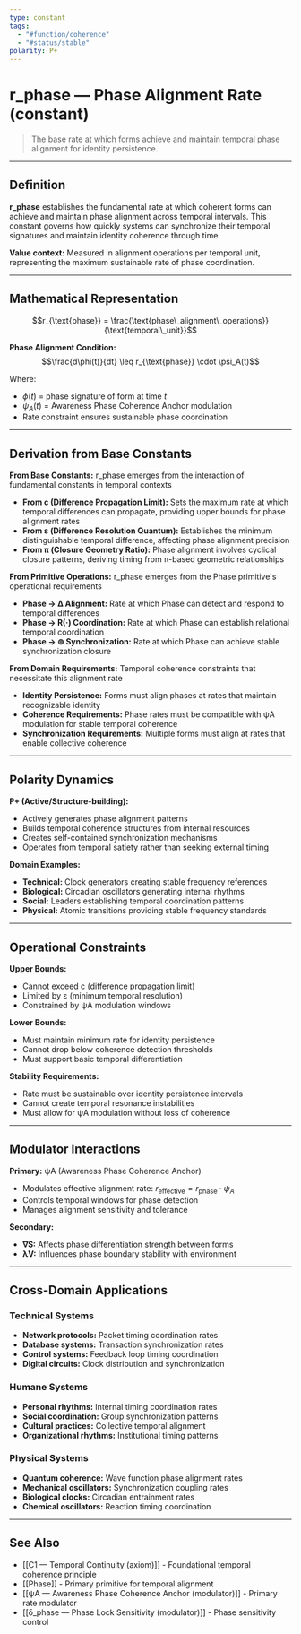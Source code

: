 ```yaml
---
type: constant
tags:
  - "#function/coherence"
  - "#status/stable"
polarity: P+
---
```


# r_phase — Phase Alignment Rate (constant)

> The base rate at which forms achieve and maintain temporal phase alignment for identity persistence.

---

## Definition

**r_phase** establishes the fundamental rate at which coherent forms can achieve and maintain phase alignment across temporal intervals. This constant governs how quickly systems can synchronize their temporal signatures and maintain identity coherence through time.

**Value context:** Measured in alignment operations per temporal unit, representing the maximum sustainable rate of phase coordination.

---

## Mathematical Representation

$$r_{\text{phase}} = \frac{\text{phase\_alignment\_operations}}{\text{temporal\_unit}}$$

**Phase Alignment Condition:**
$$\frac{d\phi(t)}{dt} \leq r_{\text{phase}} \cdot \psi_A(t)$$

Where:
- $\phi(t)$ = phase signature of form at time $t$
- $\psi_A(t)$ = Awareness Phase Coherence Anchor modulation
- Rate constraint ensures sustainable phase coordination

---

## Derivation from Base Constants

**From Base Constants:** r_phase emerges from the interaction of fundamental constants in temporal contexts
- **From c (Difference Propagation Limit):** Sets the maximum rate at which temporal differences can propagate, providing upper bounds for phase alignment rates
- **From ε (Difference Resolution Quantum):** Establishes the minimum distinguishable temporal difference, affecting phase alignment precision
- **From π (Closure Geometry Ratio):** Phase alignment involves cyclical closure patterns, deriving timing from π-based geometric relationships

**From Primitive Operations:** r_phase emerges from the Phase primitive's operational requirements
- **Phase → ∆ Alignment:** Rate at which Phase can detect and respond to temporal differences
- **Phase → R(·) Coordination:** Rate at which Phase can establish relational temporal coordination
- **Phase → ⊚ Synchronization:** Rate at which Phase can achieve stable synchronization closure

**From Domain Requirements:** Temporal coherence constraints that necessitate this alignment rate
- **Identity Persistence:** Forms must align phases at rates that maintain recognizable identity
- **Coherence Requirements:** Phase rates must be compatible with ψA modulation for stable temporal coherence
- **Synchronization Requirements:** Multiple forms must align at rates that enable collective coherence

---

## Polarity Dynamics

**P+ (Active/Structure-building):**
- Actively generates phase alignment patterns
- Builds temporal coherence structures from internal resources
- Creates self-contained synchronization mechanisms
- Operates from temporal satiety rather than seeking external timing

**Domain Examples:**
- **Technical:** Clock generators creating stable frequency references
- **Biological:** Circadian oscillators generating internal rhythms  
- **Social:** Leaders establishing temporal coordination patterns
- **Physical:** Atomic transitions providing stable frequency standards

---

## Operational Constraints

**Upper Bounds:**
- Cannot exceed c (difference propagation limit)
- Limited by ε (minimum temporal resolution)
- Constrained by ψA modulation windows

**Lower Bounds:**
- Must maintain minimum rate for identity persistence
- Cannot drop below coherence detection thresholds
- Must support basic temporal differentiation

**Stability Requirements:**
- Rate must be sustainable over identity persistence intervals
- Cannot create temporal resonance instabilities
- Must allow for ψA modulation without loss of coherence

---

## Modulator Interactions

**Primary:** ψA (Awareness Phase Coherence Anchor)
- Modulates effective alignment rate: $r_{\text{effective}} = r_{\text{phase}} \cdot \psi_A$
- Controls temporal windows for phase detection
- Manages alignment sensitivity and tolerance

**Secondary:** 
- **∇S:** Affects phase differentiation strength between forms
- **λV:** Influences phase boundary stability with environment

---

## Cross-Domain Applications

### Technical Systems
- **Network protocols:** Packet timing coordination rates
- **Database systems:** Transaction synchronization rates
- **Control systems:** Feedback loop timing coordination
- **Digital circuits:** Clock distribution and synchronization

### Humane Systems  
- **Personal rhythms:** Internal timing coordination rates
- **Social coordination:** Group synchronization patterns
- **Cultural practices:** Collective temporal alignment
- **Organizational rhythms:** Institutional timing patterns

### Physical Systems
- **Quantum coherence:** Wave function phase alignment rates
- **Mechanical oscillators:** Synchronization coupling rates
- **Biological clocks:** Circadian entrainment rates
- **Chemical oscillators:** Reaction timing coordination

---

## See Also

- [[C1 — Temporal Continuity (axiom)]] - Foundational temporal coherence principle
- [[Phase]] - Primary primitive for temporal alignment
- [[ψA — Awareness Phase Coherence Anchor (modulator)]] - Primary rate modulator
- [[δ_phase — Phase Lock Sensitivity (modulator)]] - Phase sensitivity control
